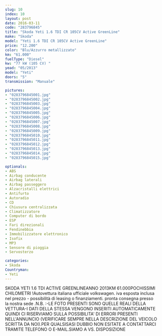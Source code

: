 ```yaml
---
slug: 10
index: 10
layout: post
date: 2016-03-11
code: "283796845"
title: "Skoda Yeti 1.6 TDI CR 105CV Active GreenLine"
make: "Skoda"
model: "Yeti 1.6 TDI CR 105CV Active GreenLine"
price: "12.200"
color: "Blu/Azzurro metallizzato"
km: "61.000"
fuelType: "Diesel"
kw: "77 kW (105 CV) "
yead: "05/2013"
model: "Yeti"
doors: "5"
transmission: "Manuale"

pictures:
- "0283796845001.jpg"
- "0283796845002.jpg"
- "0283796845003.jpg"
- "0283796845004.jpg"
- "0283796845005.jpg"
- "0283796845006.jpg"
- "0283796845007.jpg"
- "0283796845008.jpg"
- "0283796845009.jpg"
- "0283796845010.jpg"
- "0283796845011.jpg"
- "0283796845012.jpg"
- "0283796845013.jpg"
- "0283796845014.jpg"
- "0283796845015.jpg"

optionals:
- ABS
- Airbag conducente
- Airbag laterali
- Airbag passeggero
- Alzacristalli elettrici
- Antifurto
- Autoradio
- CD
- Chiusura centralizzata
- Climatizzatore
- Computer di bordo
- ESP
- Fari direzionali
- Fendinebbia
- Immobilizzatore elettronico
- Isofix
- MP3
- Sensore di pioggia
- Servosterzo

categories:
- Skoda
Countryman:
- Yeti
---
```

SKODA YETI 1.6 TDI ACTIVE GREENLINEANNO 2013KM 61.000POCHISSIMI CHILOMETRI !Autovettura italiana ufficiale volkswagen. iva esposta inclusa nel prezzo - possibilità di leasing o finanziamenti. pronta consegna presso la nostra sede .N.B. :-LE FOTO PRESENTI SONO QUELLE REALI DELLA VETTURA-I DATI DELLA STESSA VENGONO INSERITI AUTOMATICAMENTE QUINDI CI RISERVIAMO SULLA POSSIBILITA' DI ERRORI PRESENTI NELL'ANNUNCIO (VERIFICARE SEMPRE NELLA DESCRIZIONE DEL VEICOLO SCRITTA DA NOI).PER QUALSISASI DUBBIO NON ESITATE A CONTATTARCI TRAMITE TELEFONO O E-MAIL.SIAMO A VS. DISPOSIZIONE